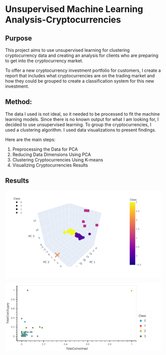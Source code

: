 # Unsupervised Machine Learning Analysis-Cryptocurrencies
## Purpose
This project aims to use unsupervised learning for clustering cryptocurrency data and creating an analysis for clients who are preparing to get into the cryptocurrency market.

To offer a new cryptocurrency investment portfolio for customers, I create a report that includes what cryptocurrencies are on the trading market and how they could be grouped to create a classification system for this new investment.

## Method:
The data I used is not ideal, so it needed to be processed to fit the machine learning models. Since there is no known output for what I am looking for, I decided to use unsupervised learning. To group the cryptocurrencies, I used a clustering algorithm. I used data visualizations to present findings.

Here are the main steps:
1. Preprocessing the Data for PCA
2. Reducing Data Dimensions Using PCA
3. Clustering Cryptocurrencies Using K-means
4. Visualizing Cryptocurrencies Results

## Results
![CryptocurrenciesPCAClusters](images/PCA-3D.png)


![TotalminedVsSupply](images/bokeh_plot.png)

